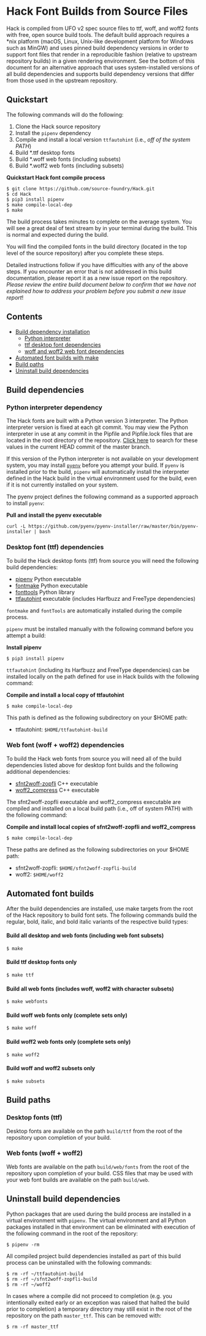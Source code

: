 # Hack Font Builds from Source Files

Hack is compiled from UFO v2 spec source files to ttf, woff, and woff2 fonts with free, open source build tools.  The default build approach requires a *nix platform (macOS, Linux, Unix-like development platform for Windows such as MinGW) and uses pinned build dependency versions in order to support font files that render in a reproducible fashion (relative to upstream repository builds) in a given rendering environment.  See the bottom of this document for an alternative approach that uses system-installed versions of all build dependencies and supports build dependency versions that differ from those used in the upstream repository.

## Quickstart
The following commands will do the following:

1. Clone the Hack source repository
2. Install the `pipenv` dependency
3. Compile and install a local version `ttfautohint` (i.e., *off of the system PATH*)
4. Build *.ttf desktop fonts
5. Build *.woff web fonts (including subsets)
6. Build *.woff2 web fonts (including subsets)

**Quickstart Hack font compile process**

```
$ git clone https://github.com/source-foundry/Hack.git
$ cd Hack
$ pip3 install pipenv
$ make compile-local-dep
$ make
```

The build process takes minutes to complete on the average system.  You will see a great deal of text stream by in your terminal during the build.  This is normal and expected during the build.

You will find the compiled fonts in the build directory (located in the top level of the source repository) after you complete these steps.

Detailed instructions follow if you have difficulties with any of the above steps.  If you encounter an error that is not addressed in this build documentation, please report it as a new issue report on the repository.  *Please review the entire build document below to confirm that we have not explained how to address your problem before you submit a new issue report*!

## Contents

- [Build dependency installation](#build-dependencies)
	- [Python interpreter](#python-interpreter-dependency)
	- [ttf desktop font dependencies](#desktop-font-ttf-dependencies)
	- [woff and woff2 web font dependencies](#web-font-woff--woff2-dependencies)
- [Automated font builds with make](#automated-font-builds)
- [Build paths](#build-paths)
- [Uninstall build dependencies](#uninstall-build-dependencies)

## Build dependencies

### Python interpreter dependency

The Hack fonts are built with a Python version 3 interpreter.  The Python interpreter version is fixed at each git commit. You may view the Python interpreter in use at any commit in the Pipfile and Pipfile.lock files that are located in the root directory of the repository.  [Click here](https://sourcegraph.com/search?q=repo:%5Egithub%5C.com/source-foundry/Hack%24%40master+python_version) to search for these values in the current HEAD commit of the master branch.

If this version of the Python interpreter is not available on your development system, you may install [`pyenv`](https://github.com/pyenv/pyenv-installer) before you attempt your build.  If `pyenv` is installed prior to the build, `pipenv` will automatically install the interpreter defined in the Hack build in the virtual environment used for the build, even if it is not currently installed on your system.

The pyenv project defines the following command as a supported approach to install `pyenv`:


**Pull and install the pyenv executable**

```
curl -L https://github.com/pyenv/pyenv-installer/raw/master/bin/pyenv-installer | bash
```

### Desktop font (ttf) dependencies

To build the Hack desktop fonts (ttf) from source you will need the following build dependencies:

- [pipenv](https://github.com/pypa/pipenv) Python executable
- [fontmake](https://github.com/googlei18n/fontmake) Python executable
- [fonttools](https://github.com/fonttools/fonttools) Python library
- [ttfautohint](https://www.freetype.org/ttfautohint/) executable (includes Harfbuzz and FreeType dependencies)

`fontmake` and `fontTools` are automatically installed during the compile process.

`pipenv` must be installed manually with the following command before you attempt a build:

**Install pipenv**

```
$ pip3 install pipenv
```

`ttfautohint` (including its Harfbuzz and FreeType dependencies) can be installed locally on the path defined for use in Hack builds with the following command:

**Compile and install a local copy of ttfautohint**

```
$ make compile-local-dep
```

This path is defined as the following subdirectory on your $HOME path:

- ttfautohint: `$HOME/ttfautohint-build`

### Web font (woff + woff2) dependencies

To build the Hack web fonts from source you will need all of the build dependencies listed above for desktop font builds and the following additional dependencies:

- [sfnt2woff-zopfli](https://github.com/bramstein/sfnt2woff-zopfli) C++ executable
- [woff2_compress](https://github.com/source-foundry/woff2) C++ executable

The sfnt2woff-zopfli executable and woff2_compress executable are compiled and installed on a local build path (i.e., off of system PATH) with the following command:

**Compile and install local copies of sfnt2woff-zopfli and woff2_compress**

```
$ make compile-local-dep
```

These paths are defined as the following subdirectories on your $HOME path:

- sfnt2woff-zopfli: `$HOME/sfnt2woff-zopfli-build`
- woff2: `$HOME/woff2`

## Automated font builds

After the build dependencies are installed, use make targets from the root of the Hack repository to build font sets.  The following commands build the regular, bold, italic, and bold italic variants of the respective build types:


#### Build all desktop and web fonts (including web font subsets)

```
$ make
```

#### Build ttf desktop fonts only

```
$ make ttf
```

#### Build all web fonts (includes woff, woff2 with character subsets)

```
$ make webfonts
```

#### Build woff web fonts only (complete sets only)

```
$ make woff
```

#### Build woff2 web fonts only (complete sets only)

```
$ make woff2
```


#### Build woff and woff2 subsets only

```
$ make subsets
```

## Build paths

### Desktop fonts (ttf)

Desktop fonts are available on the path `build/ttf` from the root of the repository upon completion of your build.


### Web fonts (woff + woff2)

Web fonts are available on the path `build/web/fonts` from the root of the repository upon completion of your build.  CSS files that may be used with your web font builds are available on the path `build/web`.

## Uninstall build dependencies

Python packages that are used during the build process are installed in a virtual environment with `pipenv`.  The virtual environment and all Python packages installed in that environment can be eliminated with execution of the following command in the root of the repository:

```
$ pipenv -rm
```

All compiled project build dependencies installed as part of this build process can be uninstalled with the following commands:

```
$ rm -rf ~/ttfautohint-build
$ rm -rf ~/sfnt2woff-zopfli-build
$ rm -rf ~/woff2
```

In cases where a compile did not proceed to completion (e.g. you intentionally exited early or an exception was raised that halted the build prior to completion) a temporary directory may still exist in the root of the repository on the path `master_ttf`.  This can be removed with:

```
$ rm -rf master_ttf
```
